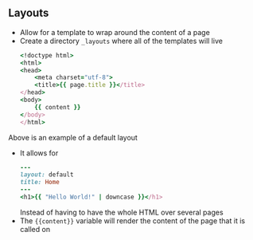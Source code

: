 ## Layouts
- Allow for a template to wrap around the content of a page
- Create a directory `_layouts` where all of the templates will live
    ```ruby
    <!doctype html>
    <html>
    <head>
        <meta charset="utf-8">
        <title>{{ page.title }}</title>
    </head>
    <body>
        {{ content }}
    </body>
    </html>
    ```
Above is an example of a default layout
- It allows for 
    ```ruby
    ---
    layout: default
    title: Home
    ---
    <h1>{{ "Hello World!" | downcase }}</h1>
    ```
    Instead of having to have the whole HTML over several pages
- The `{{content}}` variable will render the content of the page that it is called on